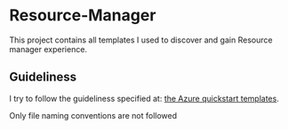 # Resource-Manager
This project contains all templates I used to discover and gain Resource manager experience.


## Guideliness
I try to follow the guideliness specified at: <a href='https://github.com/Azure/azure-quickstart-templates/blob/master/README.md'> the Azure quickstart templates</a>.

Only file naming conventions are not followed
